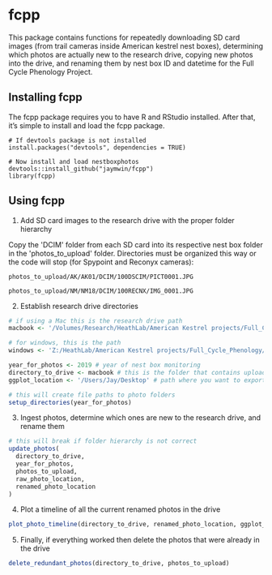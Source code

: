 
<!-- README.md is generated from README.Rmd. Please edit that file -->

fcpp
=============

This package contains functions for repeatedly downloading SD card
images (from trail cameras inside American kestrel nest boxes),
determining which photos are actually new to the research drive, copying
new photos into the drive, and renaming them by nest box ID and datetime
for the Full Cycle Phenology Project.

Installing fcpp
------------------------

The fcpp package requires you to have R and RStudio installed.
After that, it’s simple to install and load the fcpp package.

    # If devtools package is not installed
    install.packages("devtools", dependencies = TRUE)

    # Now install and load nestboxphotos
    devtools::install_github("jaymwin/fcpp")
    library(fcpp)

Using fcpp
-------------------

1. Add SD card images to the research drive with the proper folder hierarchy

Copy the 'DCIM' folder from each SD card into its respective nest box folder in the 'photos_to_upload' folder. Directories must be organized this way or the code will stop (for Spypoint and Reconyx cameras):

`photos_to_upload/AK/AK01/DCIM/100DSCIM/PICT0001.JPG`

`photos_to_upload/NM/NM18/DCIM/100RECNX/IMG_0001.JPG`

2.  Establish research drive directories

``` r
# if using a Mac this is the research drive path
macbook <- '/Volumes/Research/HeathLab/American Kestrel projects/Full_Cycle_Phenology/'

# for windows, this is the path
windows <- 'Z:/HeathLab/American Kestrel projects/Full_Cycle_Phenology/'

year_for_photos <- 2019 # year of nest box monitoring
directory_to_drive <- macbook # this is the folder that contains upload/raw/renamed folders
ggplot_location <- '/Users/Jay/Desktop' # path where you want to export the timeline plot

# this will create file paths to photo folders
setup_directories(year_for_photos)
```

3.  Ingest photos, determine which ones are new to the research drive,
    and rename them

``` r
# this will break if folder hierarchy is not correct
update_photos(
  directory_to_drive,
  year_for_photos,
  photos_to_upload,
  raw_photo_location,
  renamed_photo_location
)
```

4.  Plot a timeline of all the current renamed photos in the drive

``` r
plot_photo_timeline(directory_to_drive, renamed_photo_location, ggplot_location)  
```

5.  Finally, if everything worked then delete the photos that were
    already in the drive

``` r
delete_redundant_photos(directory_to_drive, photos_to_upload)
```

